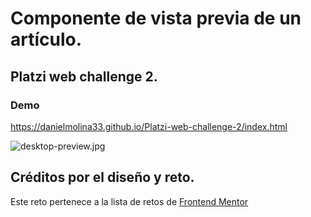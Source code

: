 # Componente de vista previa de un artículo.
## Platzi web challenge 2.

### Demo
https://danielmolina33.github.io/Platzi-web-challenge-2/index.html

![desktop-preview.jpg](https://static.platzi.com/media/user_upload/desktop-preview-948e0f8f-7bf6-42ec-a925-e03f1dde08fd.jpg)

## Créditos por el diseño y reto.

Este reto pertenece a la lista de retos de [Frontend Mentor](https://www.frontendmentor.io)

